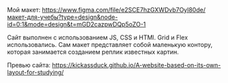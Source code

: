 Мой макет: https://www.figma.com/file/e2SCE7hzGXWDvb7Oyl80de/макет-для-учебы?type=design&node-id=0:1&mode=design&t=mGD2cazpwDQp5oZO-1

Сайт выполнен с использованием JS, CSS и HTMl. Grid и Flex использовались. Сам макет представляет собой маленькую контору, которая занимается созданием реплик известных картин.

Превью сайта: https://kickassduck.github.io/A-website-based-on-its-own-layout-for-studying/

